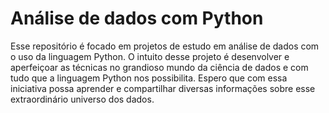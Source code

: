 # Análise de dados com Python
Esse repositório é focado em projetos de estudo em análise de dados com o uso da linguagem Python.
O intuito desse projeto é desenvolver e aperfeiçoar as técnicas no grandioso mundo da ciência de dados e com tudo que a linguagem Python nos possibilita.
Espero que com essa iniciativa possa aprender e compartilhar diversas informações sobre esse extraordinário universo dos dados.
